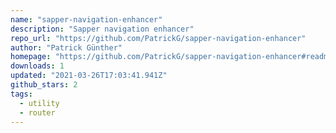 ```yaml
---
name: "sapper-navigation-enhancer"
description: "Sapper navigation enhancer"
repo_url: "https://github.com/PatrickG/sapper-navigation-enhancer"
author: "Patrick Günther"
homepage: "https://github.com/PatrickG/sapper-navigation-enhancer#readme"
downloads: 1
updated: "2021-03-26T17:03:41.941Z"
github_stars: 2
tags: 
  - utility
  - router
---
```

